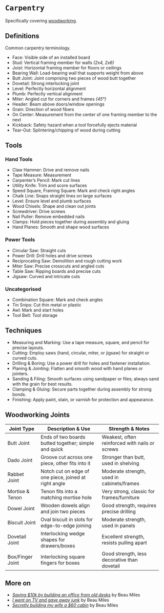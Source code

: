 # `Carpentry`

Specifically covering [woodworking](https://en.wikipedia.org/wiki/Woodworking).

## Definitions

Common carpentry terminology.

* Face: Visible side of an installed board 
* Stud: Vertical framing member for walls *(2x4, 2x6)*
* Joist: Horizontal framing member for floors or ceilings
* Bearing Wall: Load-bearing wall that supports weight from above 
* Butt Joint: Joint comprising two pieces of wood butt together
* Dovetail: Strong interlocking joint 
* Level: Perfectly horizontal alignment
* Plumb: Perfectly vertical alignment
* Miter: Angled cut for corners and frames *(45°)*
* Header: Beam above doors/window openings
* Grain: Direction of wood fibers
* On Center: Measurement from the center of one framing member to the next
* Kickback: Safety hazard when a tool forcefully ejects material
* Tear-Out: Splintering/chipping of wood during cutting

## Tools

### Hand Tools

* Claw Hammer: Drive and remove nails
* Tape Measure: Measurement 
* Carpenter’s Pencil: Mark cut lines 
* Utility Knife: Trim and score surfaces 
* Speed Square, Framing Square: Mark and check right angles
* Chalk Line: Snaps straight lines on large surfaces
* Level: Ensure level and plumb surfaces 
* Wood Chisels: Shape and clean out joints
* Screwdriver: Drive screws
* Nail Puller: Remove embedded nails
* Clamps: Hold pieces together during assembly and gluing
* Hand Planes: Smooth and shape wood surfaces

### Power Tools

* Circular Saw: Straight cuts 
* Power Drill: Drill holes and drive screws
* Reciprocating Saw: Demolition and rough cutting work
* Miter Saw: Precise crosscuts and angled cuts
* Table Saw: Ripping boards and precise cuts
* Jigsaw: Curved and intricate cuts

### Uncategorised

* Combination Square: Mark and check angles
* Tin Snips: Cut thin metal or plastic
* Awl: Mark and start holes
* Tool Belt: Tool storage

## Techniques

* Measuring and Marking: Use a tape measure, square, and pencil for precise layouts.
* Cutting: Employ saws (hand, circular, miter, or jigsaw) for straight or curved cuts.
* Drilling & Boring: Use a power drill for holes and fastener installation.
* Planing & Jointing: Flatten and smooth wood with hand planes or jointers.
* Sanding & Filing: Smooth surfaces using sandpaper or files; always sand with the grain for best results.
* Clamping & Gluing: Secure parts together during assembly for strong bonds.
* Finishing: Apply paint, stain, or varnish for protection and appearance.

## Woodworking Joints

| Joint Type         | Description & Use                                      | Strength & Notes                                    |
|--------------------|-------------------------------------------------------|-----------------------------------------------------|
| Butt Joint         | Ends of two boards butted together; simple and quick  | Weakest, often reinforced with nails or screws|
| Dado Joint         | Groove cut across one piece, other fits into it       | Stronger than butt, used in shelving             |
| Rabbet Joint       | Notch cut on edge of one piece, joined at right angle | Moderate strength, used in cabinets/frames        |
| Mortise & Tenon    | Tenon fits into a matching mortise hole               | Very strong, classic for frames/furniture         |
| Dowel Joint        | Wooden dowels align and join two pieces               | Good strength, requires precise drilling          |
| Biscuit Joint      | Oval biscuit in slots for edge-to-edge joining        | Moderate strength, used in panels                 |
| Dovetail Joint     | Interlocking wedge shapes for drawers/boxes           | Excellent strength, resists pulling apart      |
| Box/Finger Joint   | Interlocking square fingers for boxes                 | Good strength, less decorative than dovetail      |

## More on

* [*Saving $10k by building an office from old desks*](https://youtu.be/8QpFFB1QHto?feature=shared) by Beau Miles
* [*I went on TV and gave away junk*](https://youtu.be/OdgNcoVzl2o?feature=shared) by Beau Miles
* [*Secretly building my wife a $60 cabin*](https://youtu.be/BzSeGJF6RhM?feature=shared) by Beau Miles